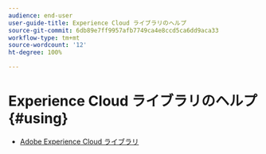 ```yaml
---
audience: end-user
user-guide-title: Experience Cloud ライブラリのヘルプ
source-git-commit: 6db89e7ff9957afb7749ca4e8ccd5ca6dd9aca33
workflow-type: tm+mt
source-wordcount: '12'
ht-degree: 100%

---
```



# Experience Cloud ライブラリのヘルプ {#using}

+ [Adobe Experience Cloud ライブラリ](c-library-about/overview.md)
